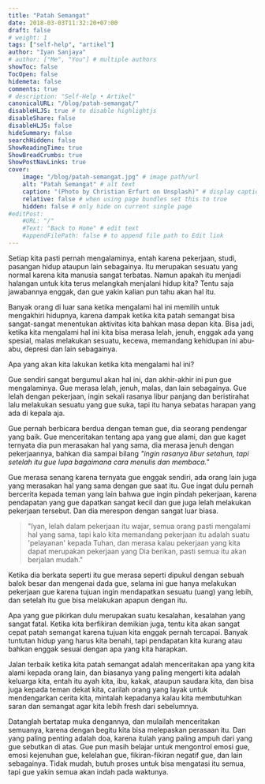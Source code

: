 ```yaml
---
title: "Patah Semangat"
date: 2018-03-03T11:32:20+07:00
draft: false
# weight: 1
tags: ["self-help", "artikel"]
author: "Iyan Sanjaya"
# author: ["Me", "You"] # multiple authors
showToc: false
TocOpen: false
hidemeta: false
comments: true
# description: "Self-Help • Artikel"
canonicalURL: "/blog/patah-semangat/"
disableHLJS: true # to disable highlightjs
disableShare: false
disableHLJS: false
hideSummary: false
searchHidden: false
ShowReadingTime: true
ShowBreadCrumbs: true
ShowPostNavLinks: true
cover:
    image: "/blog/patah-semangat.jpg" # image path/url
    alt: "Patah Semangat" # alt text
    caption: "(Photo by Christian Erfurt on Unsplash)" # display caption under cover
    relative: false # when using page bundles set this to true
    hidden: false # only hide on current single page
#editPost:
    #URL: "/"
    #Text: "Back to Home" # edit text
    #appendFilePath: false # to append file path to Edit link
---
```

Setiap kita pasti pernah mengalaminya, entah karena pekerjaan, studi, pasangan hidup ataupun lain sebagainya. Itu merupakan sesuatu yang normal karena kita manusia sangat terbatas. Namun apakah itu menjadi halangan untuk kita terus melangkah menjalani hidup kita? Tentu saja jawabannya enggak, dan gue yakin kalian pun tahu akan hal itu.

Banyak orang di luar sana ketika mengalami hal ini memilih untuk mengakhiri hidupnya, karena dampak ketika kita patah semangat bisa sangat-sangat menentukan aktivitas kita bahkan masa depan kita. Bisa jadi, ketika kita mengalami hal ini kita bisa merasa lelah, jenuh, enggak ada yang spesial, malas melakukan sesuatu, kecewa, memandang kehidupan ini abu-abu, depresi dan lain sebagainya.

Apa yang akan kita lakukan ketika kita mengalami hal ini?

Gue sendiri sangat bergumul akan hal ini, dan akhir-akhir ini pun gue mengalaminya. Gue merasa lelah, jenuh, malas, dan lain sebagainya. Gue lelah dengan pekerjaan, ingin sekali rasanya libur panjang dan beristirahat lalu melakukan sesuatu yang gue suka, tapi itu hanya sebatas harapan yang ada di kepala aja.

Gue pernah berbicara berdua dengan teman gue, dia seorang pendengar yang baik. Gue menceritakan tentang apa yang gue alami, dan gue kaget ternyata dia pun merasakan hal yang sama, dia merasa jenuh dengan pekerjaannya, bahkan dia sampai bilang *"ingin rasanya libur setahun, tapi setelah itu gue lupa bagaimana cara menulis dan membaca."*

Gue merasa senang karena ternyata gue enggak sendiri, ada orang lain juga yang merasakan hal yang sama dengan gue saat itu. Gue ingat dulu pernah bercerita kepada teman yang lain bahwa gue ingin pindah pekerjaan, karena pendapatan yang gue dapatkan sangat kecil dan gue juga lelah melakukan pekerjaan tersebut. Dan dia merespon dengan sangat luar biasa.

> "Iyan, lelah dalam pekerjaan itu wajar, semua orang pasti mengalami hal yang sama, tapi kalo kita memandang pekerjaan itu adalah suatu 'pelayanan' kepada Tuhan, dan merasa kalau pekerjaan yang kita dapat merupakan pekerjaan yang Dia berikan, pasti semua itu akan berjalan mudah."

Ketika dia berkata seperti itu gue merasa seperti dipukul dengan sebuah balok besar dan mengenai dada gue, selama ini gue hanya melakukan pekerjaan gue karena tujuan ingin mendapatkan sesuatu (uang) yang lebih, dan setelah itu gue bisa melakukan apapun dengan itu.

Apa yang gue pikirkan dulu merupakan suatu kesalahan, kesalahan yang sangat fatal. Ketika kita berfikiran demikian juga, tentu kita akan sangat cepat patah semangat karena tujuan kita enggak pernah tercapai. Banyak tuntutan hidup yang harus kita benahi, tapi pendapatan kita kurang atau bahkan enggak sesuai dengan apa yang kita harapkan.

Jalan terbaik ketika kita patah semangat adalah menceritakan apa yang kita alami kepada orang lain, dan biasanya yang paling mengerti kita adalah keluarga kita, entah itu ayah kita, ibu, kakak, ataupun saudara kita, dan bisa juga kepada teman dekat kita, carilah orang yang layak untuk mendengarkan cerita kita, mintalah kepadanya kalau kita membutuhkan saran dan semangat agar kita lebih fresh dari sebelumnya.

Datanglah bertatap muka dengannya, dan mulailah menceritakan semuanya, karena dengan begitu kita bisa melepaskan perasaan itu. Dan yang paling penting adalah doa, karena itulah yang paling ampuh dari yang gue sebutkan di atas.
Gue pun masih belajar untuk mengontrol emosi gue, emosi kejenuhan gue, kelelahan gue, fikiran-fikiran negatif gue, dan lain sebagainya. Tidak mudah, butuh proses untuk bisa mengatasi itu semua, tapi gue yakin semua akan indah pada waktunya.